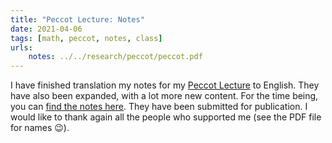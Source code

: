 ```yaml
---
title: "Peccot Lecture: Notes"
date: 2021-04-06
tags: [math, peccot, notes, class]
urls:
    notes: ../../research/peccot/peccot.pdf
---
```


I have finished translation my notes for my [Peccot Lecture](/class/peccot) to English.
They have also been expanded, with a lot more new content.
For the time being, you can [find the notes here](/research/peccot).
They have been submitted for publication.
I would like to thank again all the people who supported me (see the PDF file for names 😉).
